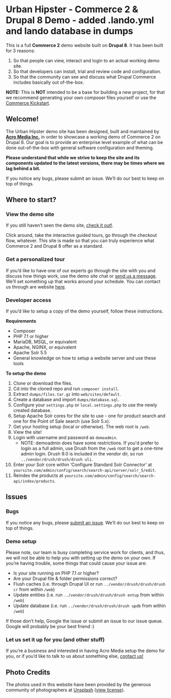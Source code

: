# Urban Hipster - Commerce 2 & Drupal 8 Demo - added .lando.yml and lando database in dumps

This is a full __Commerce 2__ demo website built on __Drupal 8__. It has been built for 3 reasons:

1. So that people can view, interact and login to an actual working demo site.
2. So that developers can install, trial and review code and configuration.
3. So that the community can see and discuss what Drupal Commerce includes basically out of-the-box.

__NOTE:__ This is __NOT__ intended to be a base for building a new project, for that we recommend generating your own composer files yourself or use the [Commerce Kickstart](https://www.commercekickstart.com).

## Welcome!

The Urban Hipster demo site has been designed, built and maintained by [__Acro Media Inc.__](https://www.acromedia.com) in order to showcase a working demo of Commerce 2 on Drupal 8. Our goal is to provide an enterprise level example of what can be done out-of-the-box with general software configuration and theming. 

__Please understand that while we strive to keep the site and its components updated to the latest versions, there may be times where we lag behind a bit.__

If you notice any bugs, please submit an issue. We’ll do our best to keep on top of things.

## Where to start?

### View the demo site

If you still haven’t seen the demo site, [check it out!](https://commerce.acromedia.com).

Click around, take the interactive guided tours, go through the checkout flow, whatever. This site is made so that you can truly experience what Commerce 2 and Drupal 8 offer as a standard.

### Get a personalized tour

If you’d like to have one of our experts go through the site with you and discuss how things work, use the demo site chat or [send us a message](https://www.acromedia.com/contact-us). We’ll set something up that works around your schedule. You can contact us through are website [here](https://www.acromedia.com/contact-us).

### Developer access

If you’d like to setup a copy of the demo yourself, follow these instructions.

__Requirements__
* Composer
* PHP 7.1 or higher
* MariaDB, MSQL, or equivalent
* Apache, NGINX, or equivalent
* Apache Solr 5.5
* General knowledge on how to setup a website server and use these tools

__To setup the demo__
1. Clone or download the files.
2. Cd into the cloned repo and run `composer install`.
3. Extract `dumps/files.tar.gz` into `web/sites/default`.
4. Create a database and import `dumps/database.sql`.
5. Configure your `settings.php` or `local.settings.php` to use the newly created database.
6. Setup Apache Solr cores for the site to use - one for product search and one for the Point of Sale search (use Solr 5.x).
7. Get your hosting setup (local or otherwise). The web root is `/web`.
8. View the site!
9. Login with username and password as `demoadmin`.
    - NOTE: demoadmin does have some restrictions. If you'd prefer to login as a full admin, use Drush from the `/web` root to get a one-time admin login. Drush 9.0 is included in the vendor dir, so run `../vendor/drush/drush/drush uli`.
10. Enter your Solr core within ‘Configure Standard Solr Connector’ at `yoursite.com/admin/config/search/search-api/server/solr_5/edit`.
11. Reindex the products at `yoursite.com/admin/config/search/search-api/index/products`.

## Issues

### Bugs

If you notice any bugs, please [submit an issue](https://github.com/AcroMedia/commerce-demo/issues). We’ll do our best to keep on top of things.

### Demo setup

Please note, our team is busy completing service work for clients, and thus, we will not be able to help you with setting up the demo on your own. If you’re having trouble, some things that could cause your issue are:

* Is your site running on PHP 7.1 or higher?
* Are your Drupal file & folder permissions correct?
* Flush caches (i.e. through Drupal UI or run `../vendor/drush/drush/drush cr` from within `/web`)
* Update entities (i.e. run `../vendor/drush/drush/drush entup` from within `/web`)
* Update database (i.e. run `../vendor/drush/drush/drush updb` from within `/web`)

If those don’t help, Google the issue or submit an issue to our issue queue. Google will probably be your best friend :)

### Let us set it up for you (and other stuff)

If you’re a business and interested in having Acro Media setup the demo for you, or if you’d like to talk to us about something else, [contact us!](https://www.acromedia.com/contact-us)

## Photo Credits

The photos used in this website have been provided by the generous community of photographers at [Unsplash](https://unsplash.com) ([view license](https://unsplash.com/license)).
